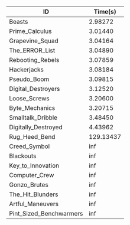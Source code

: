 |ID|Time(s)|
|-|-|
|Beasts|2.98272|
|Prime_Calculus|3.01440|
|Grapevine_Squad|3.04164|
|The_ERROR_List|3.04890|
|Rebooting_Rebels|3.07859|
|Hackerjacks|3.08184|
|Pseudo_Boom|3.09815|
|Digital_Destroyers|3.12520|
|Loose_Screws|3.20600|
|Byte_Mechanics|3.20715|
|Smalltalk_Dribble|3.48450|
|Digitally_Destroyed|4.43962|
|Rug_Heed_Bend|129.13437|
|Creed_Symbol|inf|
|Blackouts|inf|
|Key_to_Innovation|inf|
|Computer_Crew|inf|
|Gonzo_Brutes|inf|
|The_Hit_Blunders|inf|
|Artful_Maneuvers|inf|
|Pint_Sized_Benchwarmers|inf|
